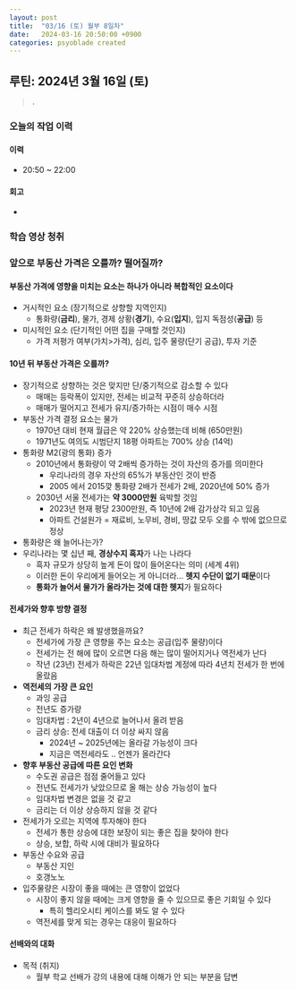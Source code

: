 ```yaml
---
layout: post
title:  "03/16 (토) 월부 8일차"
date:   2024-03-16 20:50:00 +0900
categories: psyoblade created
---
```


## 루틴: 2024년 3월 16일 (토)

>     .

### 오늘의 작업 이력

#### 이력

* 20:50 ~ 22:00 

#### 회고

* 

### 학습 영상 청취

> 

### 앞으로 부동산 가격은 오를까? 떨어질까?

#### 부동산 가격에 영향을 미치는 요소는 하나가 아니라 복합적인 요소이다

* 거시적인 요소 (장기적으로 상향할 지역인지)
  * 통화량(**금리**), 물가, 경제 상황(**경기**), 수요(**입지**), 입지 독점성(**공급**) 등
* 미시적인 요소 (단기적인 어떤 집을 구매할 것인지)
  * 가격 저평가 여부(가치>가격), 심리, 입주 물량(단기 공급), 투자 기준

#### 10년 뒤 부동산 가격은 오를까?

* 장기적으로 상향하는 것은 맞지만 단/중기적으로 감소할 수 있다
  * 매매는 등락폭이 있지만, 전세는 비교적 꾸준히 상승하더라
  * 매매가 떨어지고 전세가 유지/증가하는 시점이 매수 시점
* 부동산 가격 결정 요소는 물가
  * 1970년 대비 현재 월급은 약 220% 상승했는데 비해 (650만원)
  * 1971년도 여의도 시범단지 18평 아파트는 700% 상승 (14억)
* 통화량 M2(광의 통화) 증가
  * 2010년에서 통화량이 약 2배씩 증가하는 것이 자산의 증가를 의미한다
    * 우리나라의 경우 자산의 65%가 부동산인 것이 반증
    * 2005 에서  2015깢 통화량 2배가 전세가 2배, 2020년에 50% 증가
  * 2030년 서울 전세가는 **약 3000만원** 육박할 것임
    * 2023년 현재 평당 2300만원, 즉 10년에 2배 감가상각 되고 있음
    * 아파트 건설원가 = 재료비, 노무비, 경비, 땅값 모두 오를 수 밖에 없으므로 정상
*  통화량은 왜 늘어나는가?
  * 우리나라는 몇 십년 째, **경상수지 흑자**가 나는 나라다
    * 흑자 규모가 상당히 높게 돈이 많이 들어온다는 의미 (세계 4위)
    * 이러한 돈이 우리에게 들어오는 게 아니더라... **헷지 수단이 없기 때문**이다
    * **통화가 늘어서 물가가 올라가는 것에 대한 헷지**가 필요하다

#### 전세가와 향후 방향 결정

* 최근 전세가 하락은 왜 발생했을까요?
  * 전세가에 가장 큰 영향을 주는 요소는 공급(입주 물량)이다
  * 전세가는 전 해에 많이 오르면 다음 해는 많이 떨어지거나 역전세가 난다
  * 작년 (23년) 전세가 하락은 22년 임대차법 계정에 따라 4년치 전세가 한 번에 올랐음
* **역전세의 가장 큰 요인**
  * 과잉 공급
  * 전년도 증가량
  * 임대차법 : 2년이 4년으로 늘어나서 올려 받음
  * 금리 상승: 전세 대출이 더 이상 싸지 않음
    * 2024년 ~ 2025년에는 올라갈 가능성이 크다
    * 지금은 역전세라도 .. 언젠가 올라간다
* **향후 부동산 공급에 따른 요인 변화**
  * 수도권 공급은 점점 줄어들고 있다
  * 전년도 전세가가 낮았으므로 올 해는 상승 가능성이 높다
  * 임대차법 변경은 없을 것 같고
  * 금리는 더 이상 상승하지 않을 것 같다
* 전세가가 오르는 지역에 투자해야 한다
  * 전세가 통한 상승에 대한 보장이 되는 좋은 집을 찾아야 한다
  * 상승, 보합, 하락 시에 대비가 필요하다
* 부동산 수요와 공급
  * 부동산 지인
  * 호갱노노
* 입주물량은 시장이 좋을 때에는 큰 영향이 없었다
  * 시장이 좋지 않을 때에는 크게 영향을 줄 수 있으므로 좋은 기회일 수 있다
    * 특히 헬리오시티 케이스를 봐도 알 수 있다
  * 역전세를 맞게 되는 경우는 대응이 필요하다

#### 선배와의 대화

* 목적 (취지)
  * 월부 학교 선배가 강의 내용에 대해 이해가 안 되는 부분을 답변